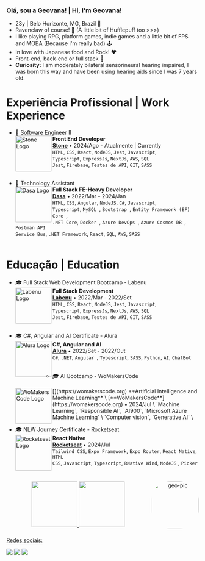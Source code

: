 ### Olá, sou a Geovana! | Hi, I'm Geovana!
  - 23y | Belo Horizonte, MG, Brazil 📍
  - Ravenclaw of course! 💙 (A little bit of Hufflepuff too >>>)
  - I like playing RPG, platform games, indie games and a little bit of FPS and MOBA (Because I'm really bad) 🕹
  - In love with Japanese food and Rock! ♥
  - Front-end, back-end or full stack 🎯
  - <strong> Curiosity: </strong> I am moderately bilateral sensorineural hearing impaired, I was born this way and have been using hearing aids since I was 7 years old.

##

# Experiência Profissional | Work Experience
- 💼 Software Engineer II
    <br>
    [<img align="left" height="94px" width="94px" alt="Stone Logo" src="https://media.licdn.com/dms/image/C4D0BAQGT_-yf7Xw9dw/company-logo_200_200/0/1673960541253?e=2147483647&v=beta&t=idyo8PNioSkSGcA4FvSe9DjhQH-q_W5fVnuydFsFl-A"/>](https://www.stone.com.br)
    **Front End Developer** \
    [**Stone**](https://www.stone.com.br) • 2024/Ago - Atualmente | Currently \
    `HTML`, `CSS`, `React`, `NodeJS`, `Jest`, `Javascript`, \
    `Typescript`, `ExpressJs`, `NextJs`, `AWS`, `SQL ` \
    `Jest`, `Firebase`, `Testes de API`, `GIT`, `SASS` \
    </br>

- 💼 Technology Assistant
    <br>
    [<img align="left" height="94px" width="94px" alt="Dasa Logo" src="https://cdn-images-1.medium.com/max/1200/1*MzTSWLSuHbztPm7tqukHaw.png"/>](https://www.dasa.com.br/)
    **Full Stack FE-Heavy Developer** \
    [**Dasa**](https://www.dasa.com.br/) • 2022/Mar - 2024/Jan \
    `HTML`, `CSS`, `Angular`, `NodeJS`, `C#`, `Javascript`, \
    `Typescript`, `MySQL `, `Bootstrap `, `Entity Framework (EF) Core `, \
    `.NET Core`, `Docker `, `Azure DevOps `, `Azure Cosmos DB `, `Postman API ` \
    `Service Bus`, `.NET Framework`, `React`, `SQL`, `AWS`, `SASS` \
    </br>
    
##

# Educação | Education
- 🎓 Full Stack Web Development Bootcamp - Labenu
    <br>
    [<img align="left" height="94px" width="94px" alt="Labenu Logo" src="https://user-images.githubusercontent.com/73656973/135145144-b8572a6c-b44e-4337-9b83-bde7f21b9327.png"/>](https://www.labenu.com.br/)
    **Full Stack Development** \
    [**Labenu**](https://www.labenu.com.br/) • 2022/Mar - 2022/Set \
    `HTML`, `CSS`, `React`, `NodeJS`, `Jest`, `Javascript`, \
    `Typescript`, `ExpressJs`, `NextJs`, `AWS`, `SQL ` \
    `Jest`, `Firebase`, `Testes de API`, `GIT`, `SASS` \
    <br/>
    
- 🎓 C#, Angular and AI Certificate - Alura
    <br>
    [<img align="left" height="94px" width="94px" alt="Alura Logo" src="https://avatars.githubusercontent.com/u/4975968?s=280&v=4"/>](https://www.alura.com.br/)
    **C#, Angular and AI** \
    [**Alura**](https://www.alura.com.br/) • 2022/Set - 2022/Out \
    `C#`, `.NET`, `Angular `, `Typescript`, `SASS`, `Python`, `AI`, `ChatBot` \
    <br/>
    
    - 🎓 AI Bootcamp - WoMakersCode 
    <br>
    [<img align="left" height="94px" width="94px" alt="WoMakersCode Logo" src="https://media.licdn.com/dms/image/C4E0BAQH5SFRe58OpRg/company-logo_200_200/0/1654722228986/womakerscode_logo?e=2147483647&v=beta&t=0Vffw7gUsI1Df7gAdV_mfF2-6ZcFdqC3p2sr6yydpwI"/>](https://womakerscode.org)
    **Artificial Intelligence and Machine Learning** \
    [**WoMakersCode**](https://womakerscode.org) • 2024/Jul \
    `Machine Learning`, `Responsible AI`, `AI900`, `Microsoft Azure Machine Learning` \
    `Computer vision`, `Generative AI` \
    <br/>
    
- 🎓 NLW Journey Certificate - Rocketseat 
    <br>
    [<img align="left" height="94px" width="94px" alt="Rocketseat Logo" src="https://github.com/user-attachments/assets/7f0e7d71-61f5-4edb-89ca-fd2c9b4023e8"/>](https://app.rocketseat.com.br)
    **React Native** \
    [**Rocketseat**](https://app.rocketseat.com.br) • 2024/Jul \
    `Tailwind CSS`, `Expo Framework`, `Expo Router`, `React Native`, `HTML` \
    `CSS`, `Javascript`, `Typescript`, `RNative Wind`, `NodeJS` , `Picker`\
    <br/>

###

<div align="center">
  <a href="https://github.com/geovanaolis">
  <img height="120em" src="https://github-readme-stats.vercel.app/api?username=geovanaolis&show_icons=true&theme=merko&include_all_commits=true&count_private=true"/>
  <img height="120em" src="https://github-readme-stats.vercel.app/api/top-langs/?username=geovanaolis&layout=compact&langs_count=7&theme=merko"/>
  <img align="right" alt="geo-pic" height="125" style="border-radius:50px;" src="https://user-images.githubusercontent.com/97990410/187721678-e407c634-f413-48c4-ac42-893a844ba832.png">
</div>
  
###
  
<div> 
  <p> Redes sociais: </p>
 	<a href="https://www.twitch.tv/quironixx" target="_blank"><img src="https://img.shields.io/badge/Twitch-9146FF?style=for-the-badge&logo=twitch&logoColor=white" target="_blank"></a>
  <a href="https://www.linkedin.com/in/geovanaoliveria/" target="_blank"><img src="https://img.shields.io/badge/-LinkedIn-%230077B5?style=for-the-badge&logo=linkedin&logoColor=white" target="_blank"></a> 
  <a href="https://twitter.com/geovananix" target"_blank"><img src="https://img.shields.io/badge/Twitter-1DA1F2?style=for-the-badge&logo=twitter&logoColor=white" target="_blank"></a>
</div>
